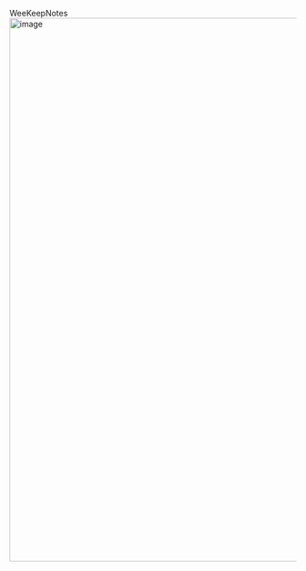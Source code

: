 WeeKeepNotes
<img width="955" alt="image" src="https://github.com/user-attachments/assets/c0614b1b-18cc-4533-b0d9-183a9096a5fb">
